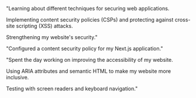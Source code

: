 "Learning about different techniques for securing web applications.

Implementing content security policies (CSPs) and protecting against cross-site scripting (XSS) attacks.

Strengthening my website's security."

"Configured a content security policy for my Next.js application."

"Spent the day working on improving the accessibility of my website.

Using ARIA attributes and semantic HTML to make my website more inclusive.

Testing with screen readers and keyboard navigation."